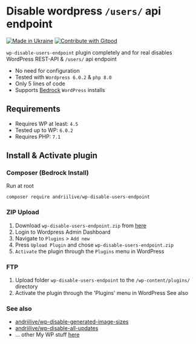 # Disable wordpress `/users/` api endpoint

[![Made in Ukraine](https://img.shields.io/badge/made_in-ukraine-ffd700.svg?labelColor=0057b7)](https://stand-with-ukraine.pp.ua)
[![Contribute with Gitpod](https://img.shields.io/badge/Contribute%20with-Gitpod-908a85?logo=gitpod)](https://gitpod.io/#https://github.com/andriilive/wp-disable-users-endpoint)

`wp-disable-users-endpoint` plugin completely and for real disables WordPress REST-API &amp; `/users/` api endpoint

+  No need for configuration
+  Tested with `Wordpress 6.0.2` & `php 8.0`
+  Only 5 lines of code
+  Supports [Bedrock](https://roots.io/bedrock) `WordPress` installs

## Requirements

- Requires WP at least: `4.5`
- Tested up to WP: `6.0.2`
- Requires PHP: `7.1`

## Install & Activate plugin

### Composer (Bedrock Install)

Run at root

`composer require andriilive/wp-disable-users-endpoint`

### ZIP Upload

1. Download `wp-disable-users-endpoint.zip` from [here](https://github.com/andriilive/wp-disable-users-endpoint/archive/refs/tags/0.1.0.zip)
2. Login to Wordpress Admin Dashboard
2. Navigate to `Plugins` > `Add new`
3. Press `Upload Plugin` and chose `wp-disable-users-endpoint.zip`
2. `Activate` the plugin through the `Plugins` menu in WordPress

### FTP

1. Upload folder `wp-disable-users-endpoint` to the `/wp-content/plugins/` directory
2. Activate the plugin through the 'Plugins' menu in WordPress
   See also

### See also

- [andriilive/wp-disable-generated-image-sizes](https://github.com/andriilive/wp-disable-generated-image-sizes)
- [andriilive/wp-disable-all-updates](https://github.com/andriilive/wp-disable-all-updates)
- ... other My WP stuff [here](https://github.com/search?q=user%3Aandriilive+repo%3Awp+repo%3Awordpress&type=Repositories&ref=advsearch&l=&l=)
